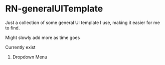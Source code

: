 # RN-generalUITemplate
Just a collection of some general UI template I use, making it easier for me to find. 

Might slowly add more as time goes

Currently exist
1. Dropdown Menu
